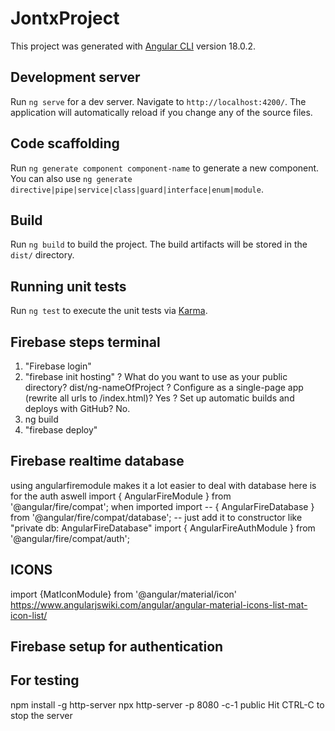 # JontxProject

This project was generated with [Angular CLI](https://github.com/angular/angular-cli) version 18.0.2.

## Development server

Run `ng serve` for a dev server. Navigate to `http://localhost:4200/`. The application will automatically reload if you change any of the source files.

## Code scaffolding

Run `ng generate component component-name` to generate a new component. You can also use `ng generate directive|pipe|service|class|guard|interface|enum|module`.

## Build

Run `ng build` to build the project. The build artifacts will be stored in the `dist/` directory.

## Running unit tests

Run `ng test` to execute the unit tests via [Karma](https://karma-runner.github.io).


## Firebase steps terminal
1. "Firebase login"
2. "firebase init hosting"
? What do you want to use as your public directory? dist/ng-nameOfProject 
? Configure as a single-page app (rewrite all urls to /index.html)? Yes
? Set up automatic builds and deploys with GitHub? No.
3. ng build
4. "firebase deploy"

## Firebase realtime database
using angularfiremodule makes it a lot easier to deal with database here is for the auth aswell
import { AngularFireModule } from '@angular/fire/compat';
when imported import -- { AngularFireDatabase } from '@angular/fire/compat/database'; --  just add it to constructor like "private db: AngularFireDatabase"
import { AngularFireAuthModule } from '@angular/fire/compat/auth';
## ICONS
import {MatIconModule} from '@angular/material/icon'
https://www.angularjswiki.com/angular/angular-material-icons-list-mat-icon-list/
## Firebase setup for authentication


## For testing
npm install -g http-server
npx http-server -p 8080 -c-1 public
Hit CTRL-C to stop the server